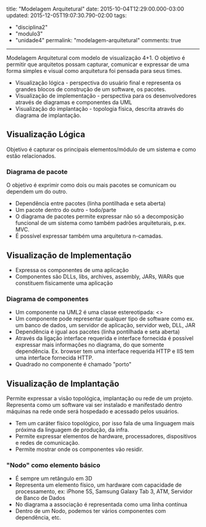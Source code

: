 title: "Modelagem Arquitetural"
date: 2015-10-04T12:29:00.000-03:00
updated: 2015-12-05T19:07:30.790-02:00
tags: 
- "disciplina2"
- "modulo3"
- "unidade4"
permalink: "modelagem-arquitetural"
comments: true
---

Modelagem Arquitetural com modelo de visualização 4+1\. O objetivo é permitir que arquitetos possam capturar, comunicar e expressar de uma forma simples e visual como arquitetura foi pensada para seus times.  

*   Visualização lógica - perspectiva do usuário final e representa os grandes blocos de construção de um software, os pacotes.
*   Visualização de implementação - perspectiva para os desenvolvedores através de diagramas e componentes da UML
*   Visualização do implantação - topologia física, descrita através do diagrama de implantação.

## Visualização Lógica

Objetivo é capturar os principais elementos/módulo de um sistema e como estão relacionados.

### Diagrama de pacote

O objetivo é exprimir como dois ou mais pacotes se comunicam ou dependem um do outro. 

*   Dependência entre pacotes (linha pontilhada e seta aberta)
*   Um pacote dentro do outro - todo/parte 
*   O diagrama de pacotes permite expressar não só a decomposição funcional de um sistema como também padrões arquiteturais, p.ex. MVC.
*   É possível expressar também uma arquitetura n-camadas.

## Visualização de Implementação

*   Expressa os componentes de uma aplicação
*   Componentes são DLLs, libs, archives, assembly, JARs, WARs que constituem fisicamente uma aplicação

### Diagrama de componentes

*   Um componente na UML2 é uma classe estereotipada: <<component>>
*   Um componente pode representar qualquer tipo de software como ex. um banco de dados, um servidor de aplicação, servidor web, DLL, JAR
*   Dependência é igual aos pacotes (linha pontilhada e seta aberta)
*   Através da ligação interface requerida e interface fornecida é possível expressar mais informações no diagrama, do que somente dependência. Ex. browser tem uma interface requerida HTTP e IIS tem uma interface fornecida HTTP.
*   Quadrado no componente é chamado "porto"

## Visualização de Implantação

Permite expressar a visão topológica, implantação ou rede de um projeto. Representa como um software vai ser instalado e manifestado dentro máquinas na rede onde será hospedado e acessado pelos usuários.

*   Tem um caráter físico topológico, por isso fala de uma linguagem mais próxima da linguagem de produção, da infra.
*   Permite expressar elementos de hardware, processadores, dispositivos e redes de comunicação.
*   Permite mostrar onde os componentes vão residir.

### "Nodo" como elemento básico

*   É sempre um retângulo em 3D
*   Representa um elemento físico, um hardware com capacidade de processamento, ex: iPhone 5S, Samsung Galaxy Tab 3, ATM, Servidor de Banco de Dados
*   No diagrama a associação é representada como uma linha contínua
*   Dentro de um Nodo, podemos ter vários componentes com dependência, etc.
